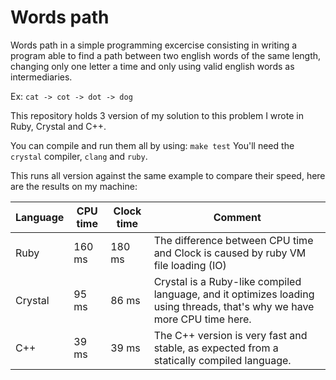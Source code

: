 # Words path

Words path in a simple programming excercise consisting in writing a program able to find a path between two english words of the same length, changing only one letter a time and only using valid english words as intermediaries.

Ex: `cat -> cot -> dot -> dog`

This repository holds 3 version of my solution to this problem I wrote in Ruby, Crystal and C++.

You can compile and run them all by using: `make test`
You'll need the `crystal` compiler, `clang` and `ruby`.

This runs all version against the same example to compare their speed, here are the results on my machine:

Language | CPU time | Clock time | Comment
---------|----------|------------|--------
Ruby     | 160 ms   | 180 ms     | The difference between CPU time and Clock is caused by ruby VM file loading (IO)
Crystal  | 95 ms    | 86 ms      | Crystal is a Ruby-like compiled language, and it optimizes loading using threads, that's why we have more CPU time here.
C++      | 39 ms    | 39 ms      | The C++ version is very fast and stable, as expected from a statically compiled language.
